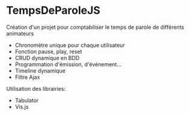 # TempsDeParoleJS

Création d'un projet pour comptabiliser le temps de parole de différents animateurs
- Chronomètre unique pour chaque utilisateur
- Fonction pause, play, reset
- CRUD dynamique en BDD
- Programmation d'émission, d'événement...
- Timeline dynamique 
- Filtre Ajax 

Utilisation des librairies:
- Tabulator 
- Vis.js

